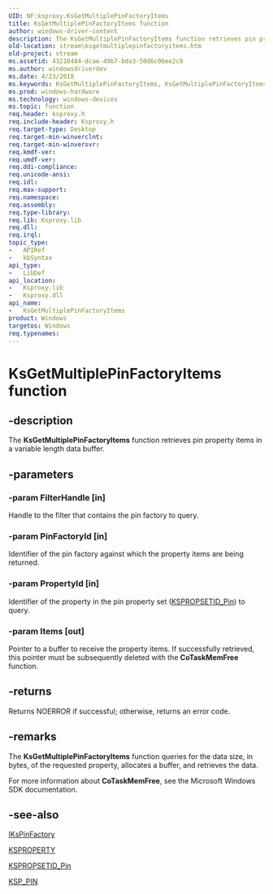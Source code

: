 ```yaml
---
UID: NF:ksproxy.KsGetMultiplePinFactoryItems
title: KsGetMultiplePinFactoryItems function
author: windows-driver-content
description: The KsGetMultiplePinFactoryItems function retrieves pin property items in a variable length data buffer.
old-location: stream\ksgetmultiplepinfactoryitems.htm
old-project: stream
ms.assetid: 43210484-dcae-49b7-bda3-50d6c06ee2c0
ms.author: windowsdriverdev
ms.date: 4/23/2018
ms.keywords: KsGetMultiplePinFactoryItems, KsGetMultiplePinFactoryItems function [Streaming Media Devices], ksproxy/KsGetMultiplePinFactoryItems, ksproxy_cd252212-9317-4e1a-9f57-ee18afc23766.xml, stream.ksgetmultiplepinfactoryitems
ms.prod: windows-hardware
ms.technology: windows-devices
ms.topic: function
req.header: ksproxy.h
req.include-header: Ksproxy.h
req.target-type: Desktop
req.target-min-winverclnt: 
req.target-min-winversvr: 
req.kmdf-ver: 
req.umdf-ver: 
req.ddi-compliance: 
req.unicode-ansi: 
req.idl: 
req.max-support: 
req.namespace: 
req.assembly: 
req.type-library: 
req.lib: Ksproxy.lib
req.dll: 
req.irql: 
topic_type:
-	APIRef
-	kbSyntax
api_type:
-	LibDef
api_location:
-	Ksproxy.lib
-	Ksproxy.dll
api_name:
-	KsGetMultiplePinFactoryItems
product: Windows
targetos: Windows
req.typenames: 
---
```


# KsGetMultiplePinFactoryItems function


## -description


The <b>KsGetMultiplePinFactoryItems</b> function retrieves pin property items in a variable length data buffer. 


## -parameters




### -param FilterHandle [in]

Handle to the filter that contains the pin factory to query.


### -param PinFactoryId [in]

Identifier of the pin factory against which the property items are being returned.


### -param PropertyId [in]

Identifier of the property in the pin property set (<a href="https://msdn.microsoft.com/library/windows/hardware/ff566584">KSPROPSETID_Pin</a>) to query.


### -param Items [out]

Pointer to a buffer to receive the property items. If successfully retrieved, this pointer must be subsequently deleted with the <b>CoTaskMemFree</b> function.


## -returns



Returns NOERROR if successful; otherwise, returns an error code.




## -remarks



The <b>KsGetMultiplePinFactoryItems</b> function queries for the data size, in bytes, of the requested property, allocates a buffer, and retrieves the data.

For more information about <b>CoTaskMemFree</b>, see the Microsoft Windows SDK documentation.




## -see-also




<a href="https://msdn.microsoft.com/library/windows/hardware/ff559910">IKsPinFactory</a>



<a href="https://msdn.microsoft.com/library/windows/hardware/ff564262">KSPROPERTY</a>



<a href="https://msdn.microsoft.com/library/windows/hardware/ff566584">KSPROPSETID_Pin</a>



<a href="https://msdn.microsoft.com/library/windows/hardware/ff566722">KSP_PIN</a>
 

 

